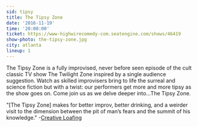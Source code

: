 ```yaml
---
sid: tipsy
title: The Tipsy Zone
date: '2016-11-19'
time: '20:00:00'
ticket: https://www-highwirecomedy-com.seatengine.com/shows/46419
show-photo: the-tipsy-zone.jpg
city: atlanta
lineup: 1
---
```

The Tipsy Zone is a fully improvised, never before seen episode of the cult classic TV show The Twilight Zone inspired by a single audience suggestion. Watch as skilled improvisers bring to life the surreal and science fiction but with a twist: our performers get more and more tipsy as the show goes on. Come join us as we delve deeper into...The Tipsy Zone.

"[The Tipsy Zone] makes for better improv, better drinking, and a weirder visit to the dimension between the pit of man’s fears and the summit of his knowledge."
-[Creative Loafing](http://www.clatl.com/culture/article/20835713/sloshed-scifi)
